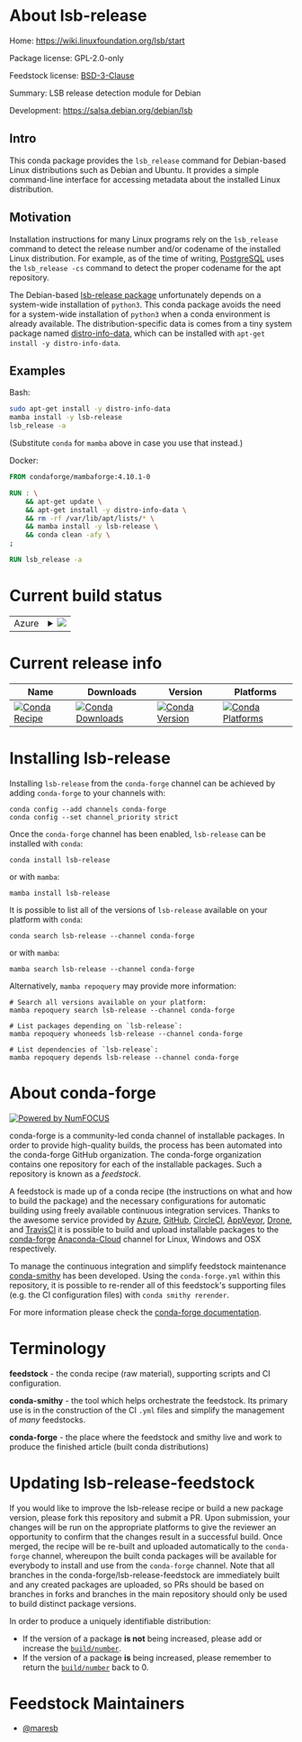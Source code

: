 About lsb-release
=================

Home: https://wiki.linuxfoundation.org/lsb/start

Package license: GPL-2.0-only

Feedstock license: [BSD-3-Clause](https://github.com/conda-forge/lsb-release-feedstock/blob/main/LICENSE.txt)

Summary: LSB release detection module for Debian

Development: https://salsa.debian.org/debian/lsb

Intro
-----

This conda package provides the `lsb_release` command for Debian-based Linux
distributions such as Debian and Ubuntu. It provides a simple command-line interface
for accessing metadata about the installed Linux distribution.

Motivation
----------

Installation instructions for many Linux programs rely on the `lsb_release` command
to detect the release number and/or codename of the installed Linux distribution.
For example, as of the time of writing,
[PostgreSQL](https://www.postgresql.org/download/linux/ubuntu/) uses
the `lsb_release -cs` command to detect the proper codename for the apt repository.

The Debian-based
[lsb-release package](https://packages.debian.org/stable/lsb-release)
unfortunately depends on a system-wide installation of `python3`. This conda
package avoids the need for a system-wide installation of `python3` when a conda
environment is already available. The distribution-specific data is comes from
a tiny system package named
[distro-info-data](https://packages.debian.org/stable/distro-info-data),
which can be installed with `apt-get install -y distro-info-data`.

Examples
--------

Bash:
```bash
sudo apt-get install -y distro-info-data
mamba install -y lsb-release
lsb_release -a
```

(Substitute `conda` for `mamba` above in case you use that instead.)

Docker:
```dockerfile
FROM condaforge/mambaforge:4.10.1-0

RUN : \
    && apt-get update \
    && apt-get install -y distro-info-data \
    && rm -rf /var/lib/apt/lists/* \
    && mamba install -y lsb-release \
    && conda clean -afy \
;

RUN lsb_release -a
```


Current build status
====================


<table>
    
  <tr>
    <td>Azure</td>
    <td>
      <details>
        <summary>
          <a href="https://dev.azure.com/conda-forge/feedstock-builds/_build/latest?definitionId=13255&branchName=main">
            <img src="https://dev.azure.com/conda-forge/feedstock-builds/_apis/build/status/lsb-release-feedstock?branchName=main">
          </a>
        </summary>
        <table>
          <thead><tr><th>Variant</th><th>Status</th></tr></thead>
          <tbody><tr>
              <td>linux_64_python3.10.____cpython</td>
              <td>
                <a href="https://dev.azure.com/conda-forge/feedstock-builds/_build/latest?definitionId=13255&branchName=main">
                  <img src="https://dev.azure.com/conda-forge/feedstock-builds/_apis/build/status/lsb-release-feedstock?branchName=main&jobName=linux&configuration=linux_64_python3.10.____cpython" alt="variant">
                </a>
              </td>
            </tr><tr>
              <td>linux_64_python3.7.____cpython</td>
              <td>
                <a href="https://dev.azure.com/conda-forge/feedstock-builds/_build/latest?definitionId=13255&branchName=main">
                  <img src="https://dev.azure.com/conda-forge/feedstock-builds/_apis/build/status/lsb-release-feedstock?branchName=main&jobName=linux&configuration=linux_64_python3.7.____cpython" alt="variant">
                </a>
              </td>
            </tr><tr>
              <td>linux_64_python3.8.____73_pypy</td>
              <td>
                <a href="https://dev.azure.com/conda-forge/feedstock-builds/_build/latest?definitionId=13255&branchName=main">
                  <img src="https://dev.azure.com/conda-forge/feedstock-builds/_apis/build/status/lsb-release-feedstock?branchName=main&jobName=linux&configuration=linux_64_python3.8.____73_pypy" alt="variant">
                </a>
              </td>
            </tr><tr>
              <td>linux_64_python3.8.____cpython</td>
              <td>
                <a href="https://dev.azure.com/conda-forge/feedstock-builds/_build/latest?definitionId=13255&branchName=main">
                  <img src="https://dev.azure.com/conda-forge/feedstock-builds/_apis/build/status/lsb-release-feedstock?branchName=main&jobName=linux&configuration=linux_64_python3.8.____cpython" alt="variant">
                </a>
              </td>
            </tr><tr>
              <td>linux_64_python3.9.____73_pypy</td>
              <td>
                <a href="https://dev.azure.com/conda-forge/feedstock-builds/_build/latest?definitionId=13255&branchName=main">
                  <img src="https://dev.azure.com/conda-forge/feedstock-builds/_apis/build/status/lsb-release-feedstock?branchName=main&jobName=linux&configuration=linux_64_python3.9.____73_pypy" alt="variant">
                </a>
              </td>
            </tr><tr>
              <td>linux_64_python3.9.____cpython</td>
              <td>
                <a href="https://dev.azure.com/conda-forge/feedstock-builds/_build/latest?definitionId=13255&branchName=main">
                  <img src="https://dev.azure.com/conda-forge/feedstock-builds/_apis/build/status/lsb-release-feedstock?branchName=main&jobName=linux&configuration=linux_64_python3.9.____cpython" alt="variant">
                </a>
              </td>
            </tr>
          </tbody>
        </table>
      </details>
    </td>
  </tr>
</table>

Current release info
====================

| Name | Downloads | Version | Platforms |
| --- | --- | --- | --- |
| [![Conda Recipe](https://img.shields.io/badge/recipe-lsb--release-green.svg)](https://anaconda.org/conda-forge/lsb-release) | [![Conda Downloads](https://img.shields.io/conda/dn/conda-forge/lsb-release.svg)](https://anaconda.org/conda-forge/lsb-release) | [![Conda Version](https://img.shields.io/conda/vn/conda-forge/lsb-release.svg)](https://anaconda.org/conda-forge/lsb-release) | [![Conda Platforms](https://img.shields.io/conda/pn/conda-forge/lsb-release.svg)](https://anaconda.org/conda-forge/lsb-release) |

Installing lsb-release
======================

Installing `lsb-release` from the `conda-forge` channel can be achieved by adding `conda-forge` to your channels with:

```
conda config --add channels conda-forge
conda config --set channel_priority strict
```

Once the `conda-forge` channel has been enabled, `lsb-release` can be installed with `conda`:

```
conda install lsb-release
```

or with `mamba`:

```
mamba install lsb-release
```

It is possible to list all of the versions of `lsb-release` available on your platform with `conda`:

```
conda search lsb-release --channel conda-forge
```

or with `mamba`:

```
mamba search lsb-release --channel conda-forge
```

Alternatively, `mamba repoquery` may provide more information:

```
# Search all versions available on your platform:
mamba repoquery search lsb-release --channel conda-forge

# List packages depending on `lsb-release`:
mamba repoquery whoneeds lsb-release --channel conda-forge

# List dependencies of `lsb-release`:
mamba repoquery depends lsb-release --channel conda-forge
```


About conda-forge
=================

[![Powered by
NumFOCUS](https://img.shields.io/badge/powered%20by-NumFOCUS-orange.svg?style=flat&colorA=E1523D&colorB=007D8A)](https://numfocus.org)

conda-forge is a community-led conda channel of installable packages.
In order to provide high-quality builds, the process has been automated into the
conda-forge GitHub organization. The conda-forge organization contains one repository
for each of the installable packages. Such a repository is known as a *feedstock*.

A feedstock is made up of a conda recipe (the instructions on what and how to build
the package) and the necessary configurations for automatic building using freely
available continuous integration services. Thanks to the awesome service provided by
[Azure](https://azure.microsoft.com/en-us/services/devops/), [GitHub](https://github.com/),
[CircleCI](https://circleci.com/), [AppVeyor](https://www.appveyor.com/),
[Drone](https://cloud.drone.io/welcome), and [TravisCI](https://travis-ci.com/)
it is possible to build and upload installable packages to the
[conda-forge](https://anaconda.org/conda-forge) [Anaconda-Cloud](https://anaconda.org/)
channel for Linux, Windows and OSX respectively.

To manage the continuous integration and simplify feedstock maintenance
[conda-smithy](https://github.com/conda-forge/conda-smithy) has been developed.
Using the ``conda-forge.yml`` within this repository, it is possible to re-render all of
this feedstock's supporting files (e.g. the CI configuration files) with ``conda smithy rerender``.

For more information please check the [conda-forge documentation](https://conda-forge.org/docs/).

Terminology
===========

**feedstock** - the conda recipe (raw material), supporting scripts and CI configuration.

**conda-smithy** - the tool which helps orchestrate the feedstock.
                   Its primary use is in the construction of the CI ``.yml`` files
                   and simplify the management of *many* feedstocks.

**conda-forge** - the place where the feedstock and smithy live and work to
                  produce the finished article (built conda distributions)


Updating lsb-release-feedstock
==============================

If you would like to improve the lsb-release recipe or build a new
package version, please fork this repository and submit a PR. Upon submission,
your changes will be run on the appropriate platforms to give the reviewer an
opportunity to confirm that the changes result in a successful build. Once
merged, the recipe will be re-built and uploaded automatically to the
`conda-forge` channel, whereupon the built conda packages will be available for
everybody to install and use from the `conda-forge` channel.
Note that all branches in the conda-forge/lsb-release-feedstock are
immediately built and any created packages are uploaded, so PRs should be based
on branches in forks and branches in the main repository should only be used to
build distinct package versions.

In order to produce a uniquely identifiable distribution:
 * If the version of a package **is not** being increased, please add or increase
   the [``build/number``](https://docs.conda.io/projects/conda-build/en/latest/resources/define-metadata.html#build-number-and-string).
 * If the version of a package **is** being increased, please remember to return
   the [``build/number``](https://docs.conda.io/projects/conda-build/en/latest/resources/define-metadata.html#build-number-and-string)
   back to 0.

Feedstock Maintainers
=====================

* [@maresb](https://github.com/maresb/)


<!-- dummy commit to enable rerendering -->

